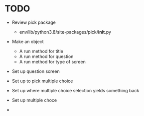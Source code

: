 # TODO 

- Review pick package 
  - env/lib/python3.8/site-packages/pick/__init__.py

- Make an object
  - A run method for title
  - A run method for question
  - A run method for type of screen
- Set up question screen
- Set up to pick multiple choice
- Set up where multiple choice selection yields something back

- Set up multiple choce
- 